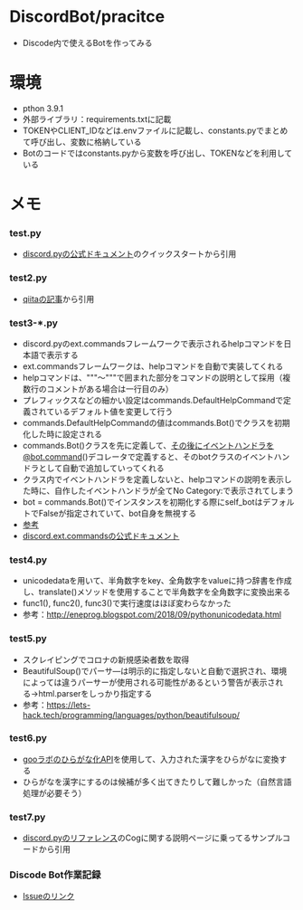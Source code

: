 # DiscordBot/pracitce

- Discode内で使えるBotを作ってみる

# 環境

- pthon 3.9.1
- 外部ライブラリ：requirements.txtに記載
- TOKENやCLIENT_IDなどは.envファイルに記載し、constants.pyでまとめて呼び出し、変数に格納している
- Botのコードではconstants.pyから変数を呼び出し、TOKENなどを利用している

# メモ

### test.py
- [discord.pyの公式ドキュメント](https://discordpy.readthedocs.io/en/stable/quickstart.html)のクイックスタートから引用

### test2.py
- [qiitaの記事](https://qiita.com/1ntegrale9/items/9d570ef8175cf178468f)から引用

### test3-*.py
- discord.pyのext.commandsフレームワークで表示されるhelpコマンドを日本語で表示する
- ext.commandsフレームワークは、helpコマンドを自動で実装してくれる
- helpコマンドは、"""～"""で囲まれた部分をコマンドの説明として採用（複数行のコメントがある場合は一行目のみ）
- プレフィックスなどの細かい設定はcommands.DefaultHelpCommandで定義されているデフォルト値を変更して行う
- commands.DefaultHelpCommandの値はcommands.Bot()でクラスを初期化した時に設定される
- commands.Bot()クラスを先に定義して、その後にイベントハンドラを@bot.command()デコレータで定義すると、そのbotクラスのイベントハンドラとして自動で追加していってくれる
- クラス内でイベントハンドラを定義しないと、helpコマンドの説明を表示した時に、自作したイベントハンドラが全てNo Category:で表示されてしまう
- bot = commands.Bot()でインスタンスを初期化する際にself_botはデフォルトでFalseが指定されていて、bot自身を無視する
- [参考](https://cod-sushi.com/discord-py-help-command-japanese/)
- [discord.ext.commandsの公式ドキュメント](https://discordpy.readthedocs.io/en/stable/ext/commands/commands.html)

### test4.py
- unicodedataを用いて、半角数字をkey、全角数字をvalueに持つ辞書を作成し、translate()メソッドを使用することで半角数字を全角数字に変換出来る
- func1(), func2(), func3()で実行速度はほぼ変わらなかった
- 参考：http://eneprog.blogspot.com/2018/09/pythonunicodedata.html

### test5.py
- スクレイピングでコロナの新規感染者数を取得
- BeautifulSoup()でパーサ―は明示的に指定しないと自動で選択され、環境によっては違うパーサーが使用される可能性があるという警告が表示される->html.parserをしっかり指定する
- 参考：https://lets-hack.tech/programming/languages/python/beautifulsoup/

### test6.py
- [gooラボのひらがな化API](https://labs.goo.ne.jp/api/jp/hiragana-translation/)を使用して、入力された漢字をひらがなに変換する
- ひらがなを漢字にするのは候補が多く出てきたりして難しかった（自然言語処理が必要そう）

### test7.py
- [discord.pyのリファレンス](https://discordpy.readthedocs.io/en/stable/ext/commands/cogs.html)のCogに関する説明ページに乗ってるサンプルコードから引用


### Discode Bot作業記録
- [Issueのリンク](https://github.com/Sota6174/python-practice/issues/30)
